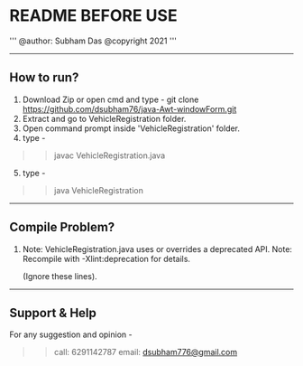 # README BEFORE USE
'''
@author: Subham Das
@copyright 2021
'''

---

## How to run?
1. Download Zip or open cmd and type - git clone https://github.com/dsubham76/java-Awt-windowForm.git
2. Extract and go to VehicleRegistration folder.
3. Open command prompt inside 'VehicleRegistration' folder.
4. type - 
>> javac VehicleRegistration.java
5. type - 
>> java VehicleRegistration

---

## Compile Problem?
1.  Note: VehicleRegistration.java uses or overrides a deprecated API.
	Note: Recompile with -Xlint:deprecation for details.

	(Ignore these lines).

---

## Support & Help
For any suggestion and opinion -
>> call: 6291142787
>> email: dsubham776@gmail.com
